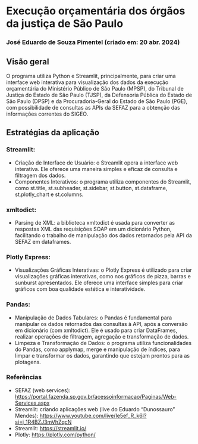 # Execução orçamentária dos órgãos da justiça de São Paulo
### José Eduardo de Souza Pimentel (criado em: 20 abr. 2024)

## Visão geral
O programa utiliza Python e Streamlit, principalmente, para criar uma interface web interativa para visualização dos dados da execução orçamentária do Ministério Público de São Paulo (MPSP), do Tribunal de Justiça do Estado de São Paulo (TJSP), da Defensoria Pública do Estado de São Paulo (DPSP) e da Procuradoria-Geral do Estado de São Paulo (PGE), com possibilidade de consultas as APIs da SEFAZ para a obtenção das informações correntes do SIGEO.

## Estratégias da aplicação

### Streamlit:
- Criação de Interface de Usuário: o Streamlit opera a interface web interativa. Ele oferece uma maneira simples e eficaz de consulta e filtragem dos dados.
- Componentes Interativos: o programa utiliza componentes do Streamlit, como st.title, st.subheader, st.sidebar, st.button, st.dataframe, st.plotly_chart e st.columns.

### xmltodict:
- Parsing de XML: a biblioteca xmltodict é usada para converter as respostas XML das requisições SOAP em um dicionário Python, facilitando o trabalho de manipulação dos dados retornados pela API da SEFAZ em dataframes.

### Plotly Express:
- Visualizações Gráficas Interativas: o Plotly Express é utilizado para criar visualizações gráficas interativas, como nos gráficos de pizza, barras e sunburst apresentados. Ele oferece uma interface simples para criar gráficos com boa qualidade estética e interatividade.

### Pandas:
- Manipulação de Dados Tabulares: o Pandas é fundamental para manipular os dados retornados das consultas à API, após a conversão em dicionário (com xmltodict). Ele é usado para criar DataFrames, realizar operações de filtragem, agregação e transformação de dados.
- Limpeza e Transformação de Dados: o programa utiliza funcionalidades do Pandas, como applymap, merge e manipulação de índices, para limpar e transformar os dados, garantindo que estejam prontos para as plotagens.

### Referências
- SEFAZ (web services): https://portal.fazenda.sp.gov.br/acessoinformacao/Paginas/Web-Services.aspx
- Streamlit: criando aplicações web (live do Eduardo “Dunossauro” Mendes): https://www.youtube.com/live/Ie5ef_R_k6I?si=j_1R4BZJ3mVhZqcN
- Streamlit: https://streamlit.io/
- Plotly: https://plotly.com/python/




